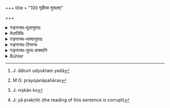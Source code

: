 +++
title = "100 गृहीत्वा मुसलम्"

+++

<details><summary>गङ्गानथ-मूलानुवादः</summary>

Taking up a club, the King himself shall strike him once. The thief becomes purified by death; but the Brāhmaṇa by penance alone.—(100)
</details>

<details><summary>मेधातिथिः</summary>

**मुशलं** दण्डविशेष आयसो दारुमयो वा । **सकृत् स्वयम्** इति विवक्षितम् । **वधेन शुध्यति** । सकृत् प्रहारेण वधो मरणफलो वा भवतु मा वास्तु । तादृशेन मुशलप्रहारेण शुद्धो भवति । **ब्राह्मणस् तु तपसा** वक्ष्यमाणेन । अत्रापि ब्राह्मणग्रहणम् अविवक्षितम् । तथा चोत्तरत्र द्विजग्रहणम् । यद्य् अपि च कृष्णलग्रहणे महापातकं तथापि मरणान्तं प्रायश्चित्तं सुवर्णशतहरणे द्रष्टव्यम् । उक्तं दण्डप्रायश्चित्तं तुल्यरूपेण । अत्र चोक्तम् "शताद् अब्यधिके वधः" (म्ध् ८.३२१) इत्य् अतो ऽर्वाक् कल्पना कार्या । 

- यस् तु "मरणात् पूतो भवति" (वध् २०.४१) इति प्रायश्चित्तान्तरम्, "तस्मिन् राजा शस्त्रम् उदुम्बरम् आदद्यात् तस्मात् तं प्रमापयेन् मरणात् पूतो भवतीति विज्ञायते" (वध् २०.४१) । यदा क्षत्रियादिर् हन्ता स्वामी च गुणवांस् तत्रैतद् विज्ञायते । यदा तु मरणोद्यतस् तदा[^१३७] स्याद् इति, प्रयोजने प्रयोजनोपहारस्[^१३८] तदा वा शिष्टं निष्कालको[^१३९] घृताक्तो गोमयादिना पातप्रभृतिः[^१४०] ॥ ११.१०० ॥


[^१४०]:
     J: yā prakṛtiḥ (the reading of this sentence is corrupt)


[^१३९]:
     J: niṣkān ko


[^१३८]:
     M G: prayojanāpahāras


[^१३७]:
     J: dātum udyuktaṃ yadā
</details>

<details><summary>गङ्गानथ-भाष्यानुवादः</summary>

‘*Club*’—a particular kind of stick, made of iron or wood.

‘Once,’ ‘*himself*’—both of these are meant to be emphasised.

‘*Becomes purified by death*.’—The man shall be struck only; it does not matter whether or not he dies by it; he becomes purified by the stroke of the club.

‘*The Brāhmaṇa by penance*’—as described below. Here also stress is not meant to be laid upon the term ‘*Brāhmaṇa*.’ It is for this reason that the next verse contains the term ‘*twice-born person*’ (in general).

Though the stealing of *Kṛṣṇala* (grains of gold, used at certain sacrifices) is a serious crime, yet, what is here laid down should be understood as pertaining to the stealing of a hundred gold-pieces. It has been explained that *punishment* and *expiation* proceed on the same lines; and, in connection with punishments, it has been said that ‘*death* shall be the penalty when *more than a hundred* gold-pieces have been stolen’ (8.321); hence the expiation here put forward should also be taken as pertaining to the stealing of the same quantity.

As regards the assertion that the thief becomes pure by death, it is understood to be based upon the passage—‘For him the King shall take up a weapon made of Udumbara wood, and kill him with it, and he becomes pure by that death.’ And this refers to a case where the stealer is a Kṣatriya or one lower still, and the owner is a highly qualified person.

When, however, the man is prepared to die, he may be made to refund what he has stolen and smeared with butter, live upon cow-dung (?).—(100)
</details>

<details><summary>गङ्गानथ-टिप्पन्यः</summary>

‘*Tapasaiva tu*.’—“Kullūka thinks that it indicates that, while a Brāhmaṇa must never be slain by the king, other Āryans also may perform austerities.—According to Rāghavānanda it refers to the optional recitation of the *Gāyatri* 700,000 times;—according to Nārāyaṇa to other penances, even such as end in death;—Govindarāja takes it as referring to those prescribed in the next verse.”—Buhler.

This verse is quoted in *Parāśaramādhava* (Prāyaścitta, p. 414), which adds the following notes:—The alternative of ‘killing’ is meant for one who is a Brāhmaṇa in name only while ‘austerity’ is for one who is endowed with such qualities as being devoted to sacrifices and so forth. It goes on to add that the death-penalty is meant for cases of intentional stealing; *unintentional* stealing of gold being possible in cases where a man steals a piece of cloth, to which (unknown to him) a piece of gold may be tied. It adds that the particular ‘austerity’ is, meant as described by Manu himself in the next verse.

It is quoted in *Aparārka* (p. 1079), which adds that the term ‘*vipraḥ*’ does not preclude the other castes; it is emphasised only with a view to indicate that what is here stated is an exception to the general prohibition ‘the Brāhmaṇa shall not he killed this general prohibition is of that act of killing to which one is prompted by mere passion; in the case in question the killing is done as an act of justice, and at the request of the culprit himself. In fact the omission of this act of justice would involve the king in sin.

It is quoted in *Mitākṣarā* (3.267), which adds the following note—On being struck once, if the culprit dies, he becomes absolved from his sin; but even if he do not die when struck, he becomes absolved from the sin;—and again, to the effect that, the killing of the Brāhmaṇa under the said circumstances is permissible;—and in *Prayaścittaviveka* (p. 117).
</details>

<details><summary>गङ्गानथ-तुल्य-वाक्यानि</summary>

**(verses 11.99-102)  
**

[\[See above
8.314-316.\]]

See Comparative notes for [Verse 11.99].
</details>

<details><summary>Bühler</summary>

101	Taking (from him) the club (which he must carry), the king himself shall strike him once, by his death the thief becomes pure; or a Brahmana (may purify himself) by austerities.
</details>
